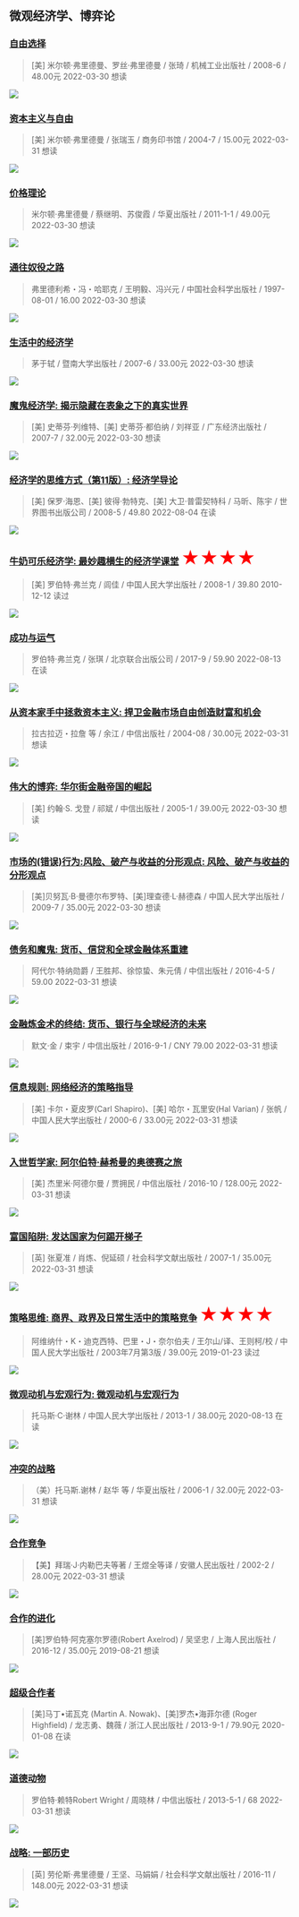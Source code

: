 ## 微观经济学、博弈论
### [自由选择](https://book.douban.com/subject/3097539/) 
> [美] 米尔顿·弗里德曼、罗丝·弗里德曼 / 张琦 / 机械工业出版社 / 2008-6 / 48.00元
> 2022-03-30 想读

![](html_想读\s3129915.jpg)


### [资本主义与自由](https://book.douban.com/subject/1465419/) 
> [美] 米尔顿·弗里德曼 / 张瑞玉 / 商务印书馆 / 2004-7 / 15.00元
> 2022-03-31 想读

![](html_想读\s2178934.jpg)


### [价格理论](https://book.douban.com/subject/5944984/) 
> 米尔顿·弗里德曼 / 蔡继明、苏俊霞 / 华夏出版社 / 2011-1-1 / 49.00元
> 2022-03-30 想读

![](html_想读\s6283132.jpg)


### [通往奴役之路](https://book.douban.com/subject/1077528/) 
> 弗里德利希・冯・哈耶克 / 王明毅、冯兴元 / 中国社会科学出版社 / 1997-08-01 / 16.00
> 2022-03-30 想读

![](html_想读\s8879166.jpg)


### [生活中的经济学](https://book.douban.com/subject/2222030/) 
> 茅于轼 / 暨南大学出版社 / 2007-6 / 33.00元
> 2022-03-30 想读

![](html_想读\s3472288.jpg)


### [魔鬼经济学: 揭示隐藏在表象之下的真实世界](https://book.douban.com/subject/1473250/) 
> [美] 史蒂芬·列维特、[美] 史蒂芬·都伯纳 / 刘祥亚 / 广东经济出版社 / 2007-7 / 32.00元
> 2022-03-30 想读

![](html_想读\s3069346.jpg)


### [经济学的思维方式（第11版）: 经济学导论](https://book.douban.com/subject/3055719/) 
> [美] 保罗·海恩、[美] 彼得·勃特克、[美] 大卫·普雷契特科 / 马昕、陈宇 / 世界图书出版公司 / 2008-5 / 49.80
> 2022-08-04 在读

![](html_在读\s3079434.jpg)


### [牛奶可乐经济学: 最妙趣横生的经济学课堂](https://book.douban.com/subject/3000997/) <font color=#FF0000 size=6>★★★★</font>
> [美] 罗伯特·弗兰克 / 闾佳 / 中国人民大学出版社 / 2008-1 / 39.80
> 2010-12-12 读过

![](html_已读\s2955123.jpg)


### [成功与运气](https://book.douban.com/subject/27126738/) 
> 罗伯特·弗兰克 / 张琪 / 北京联合出版公司 / 2017-9 / 59.90
> 2022-08-13 在读

![](html_在读\s29530309.jpg)


### [从资本家手中拯救资本主义: 捍卫金融市场自由创造财富和机会](https://book.douban.com/subject/1068793/) 
> 拉古拉迈・拉詹 等 / 余江 / 中信出版社 / 2004-08 / 30.00元
> 2022-03-31 想读

![](html_想读\s5717003.jpg)


### [伟大的博弈: 华尔街金融帝国的崛起](https://book.douban.com/subject/1220853/) 
> [美] 约翰·S. 戈登 / 祁斌 / 中信出版社 / 2005-1 / 39.00元
> 2022-03-30 想读

![](html_想读\s1305500.jpg)


### [市场的(错误)行为:风险、破产与收益的分形观点: 风险、破产与收益的分形观点](https://book.douban.com/subject/3898010/) 
> [美]贝努瓦·B·曼德尔布罗特、[美]理查德·L·赫德森 / 中国人民大学出版社 / 2009-7 / 35.00元
> 2022-03-30 想读

![](html_想读\s24455805.jpg)


### [债务和魔鬼: 货币、信贷和全球金融体系重建](https://book.douban.com/subject/26801676/) 
> 阿代尔·特纳勋爵 / 王胜邦、徐惊蛰、朱元倩 / 中信出版社 / 2016-4-5 / 59.00
> 2022-03-31 想读

![](html_想读\s29229871.jpg)


### [金融炼金术的终结: 货币、银行与全球经济的未来](https://book.douban.com/subject/26883450/) 
> 默文·金 / 束宇 / 中信出版社 / 2016-9-1 / CNY 79.00
> 2022-03-31 想读

![](html_想读\s29069535.jpg)


### [信息规则: 网络经济的策略指导](https://book.douban.com/subject/1011731/) 
> [美] 卡尔・夏皮罗(Carl Shapiro)、[美] 哈尔・瓦里安(Hal Varian) / 张帆 / 中国人民大学出版社 / 2000-6 / 33.00元
> 2022-03-31 想读

![](html_想读\s1436172.jpg)


### [入世哲学家: 阿尔伯特·赫希曼的奥德赛之旅](https://book.douban.com/subject/26865410/) 
> [美] 杰里米·阿德尔曼 / 贾拥民 / 中信出版社 / 2016-10 / 128.00元
> 2022-03-31 想读

![](html_想读\s29028920.jpg)


### [富国陷阱: 发达国家为何踢开梯子](https://book.douban.com/subject/1975994/) 
> [英] 张夏准 / 肖炼、倪延硕 / 社会科学文献出版社 / 2007-1 / 35.00元
> 2022-03-31 想读

![](html_想读\s2131532.jpg)


### [策略思维: 商界、政界及日常生活中的策略竞争](https://book.douban.com/subject/1084435/) <font color=#FF0000 size=6>★★★★</font>
> 阿维纳什・K・迪克西特、巴里・J・奈尔伯夫 / 王尔山/译、王则柯/校 / 中国人民大学出版社 / 2003年7月第3版 / 39.00元
> 2019-01-23 读过

![](html_已读\s1304989.jpg)


### [微观动机与宏观行为: 微观动机与宏观行为](https://book.douban.com/subject/21318655/) 
> 托马斯·C·谢林 / 中国人民大学出版社 / 2013-1 / 38.00元
> 2020-08-13 在读

![](html_在读\s24949231.jpg)


### [冲突的战略](https://book.douban.com/subject/1480720/) 
> （美）托马斯.谢林 / 赵华 等 / 华夏出版社 / 2006-1 / 32.00元
> 2022-03-31 想读

![](html_想读\s1502619.jpg)


### [合作竞争](https://book.douban.com/subject/1736168/) 
> 【美】拜瑞·J·内勒巴夫等著 / 王煜全等译 / 安徽人民出版社 / 2002-2 / 28.00元
> 2022-03-31 想读

![](html_想读\s26562610.jpg)


### [合作的进化](https://book.douban.com/subject/26901444/) 
> [美]罗伯特·阿克塞尔罗德(Robert Axelrod) / 吴坚忠 / 上海人民出版社 / 2016-12 / 35.00元
> 2019-08-21 想读

![](html_想读\s33844698.jpg)


### [超级合作者](https://book.douban.com/subject/25720885/) 
> [美]马丁•诺瓦克 (Martin A. Nowak)、[美]罗杰•海菲尔德 (Roger Highfield) / 龙志勇、魏薇 / 浙江人民出版社 / 2013-9-1 / 79.90元
> 2020-01-08 在读

![](html_在读\s27057185.jpg)


### [道德动物](https://book.douban.com/subject/24325270/) 
> 罗伯特·赖特Robert Wright / 周晓林 / 中信出版社 / 2013-5-1 / 68
> 2022-03-31 想读

![](html_想读\s26590259.jpg)


### [战略: 一部历史](https://book.douban.com/subject/26893673/) 
> [英] 劳伦斯·弗里德曼 / 王坚、马娟娟 / 社会科学文献出版社 / 2016-11 / 148.00元
> 2022-03-31 想读

![](html_想读\s29116634.jpg)


